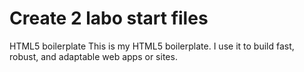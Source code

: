 # Create 2 labo start files
 HTML5 boilerplate 
This is my HTML5 boilerplate. I use it to build fast, robust, and adaptable web apps or sites.